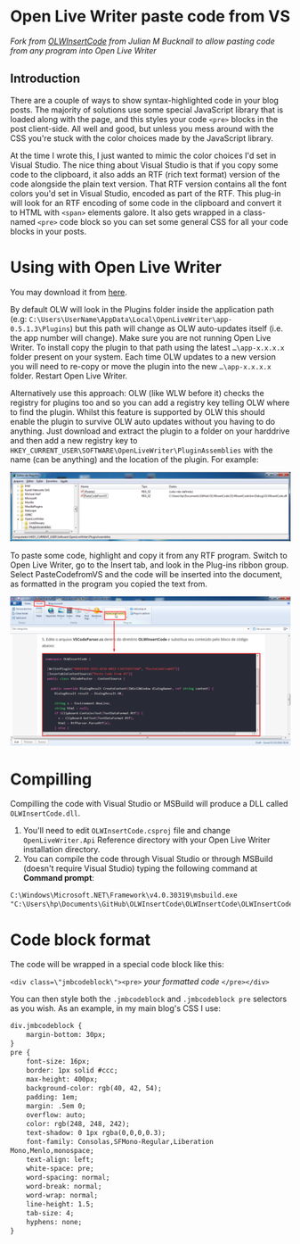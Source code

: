 ﻿Open Live Writer paste code from VS
===

_Fork from [OLWInsertCode](https://github.com/coldscientist/OLWInsertCode) from Julian M Bucknall to allow pasting code from any program into Open Live Writer_

Introduction
---

There are a couple of ways to show syntax-highlighted code in your blog posts. The majority of solutions use some special JavaScript library that is loaded along with the page, and this styles your code `<pre>` blocks in the post client-side. All well and good, but unless you mess around with the CSS you're stuck with the color choices made by the JavaScript library. 

At the time I wrote this, I just wanted to mimic the color choices I'd set in Visual Studio. The nice thing about Visual Studio is that if you copy some code to the clipboard, it also adds an RTF (rich text format) version of the code alongside the plain text version. That RTF version contains all the font colors you'd set in Visual Studio, encoded as part of the RTF. This plug-in will look for an RTF encoding of some code in the clipboard and convert it to HTML with `<span>` elements galore. It also gets wrapped in a class-named `<pre>` code block so you can set some general CSS for all your code blocks in your posts.


Using with Open Live Writer
===

You may download it from [here](https://github.com/coldscientist/OLWInsertCode/releases).

By default OLW will look in the Plugins folder inside the application path (e.g: `C:\Users\UserName\AppData\Local\OpenLiveWriter\app-0.5.1.3\Plugins`) but this path will change as OLW auto-updates itself (i.e. the app number will change). Make sure you are not running Open Live Writer. To install copy the plugin to that path using the latest `…\app-x.x.x.x` folder present on your system. Each time OLW updates to a new version you will need to re-copy or move the plugin into the new `…\app-x.x.x.x` folder. Restart Open Live Writer.

Alternatively use this approach: OLW (like WLW before it) checks the registry for plugins too and so you can add a registry key telling OLW where to find the plugin. Whilst this feature is supported by OLW this should enable the plugin to survive OLW auto updates without you having to do anything. Just download and extract the plugin to a folder on your harddrive and then add a new registry key to `HKEY_CURRENT_USER\SOFTWARE\OpenLiveWriter\PluginAssemblies` with the name (can be anything) and the location of the plugin. For example:

![OLW PluginAssemblies](Screenshots/InsertCode-OLW-PluginAssemblies.png)

To paste some code, highlight and copy it from any RTF program. Switch to Open Live Writer, go to the Insert tab, and look in the Plug-ins ribbon group. Select PasteCodefromVS and the code will be inserted into the document, as formatted in the program you copied the text from.

![OLWInsertCode](Screenshots/InserCode-OLW.png)

Compilling
===

Compilling the code with Visual Studio or MSBuild will produce a DLL called `OLWInsertCode.dll`.

1. You'll need to edit `OLWInsertCode.csproj` file and change `OpenLiveWriter.Api` Reference directory with your Open Live Writer installation directory.
1. You can compile the code through Visual Studio or through MSBuild (doesn't require Visual Studio) typing the following command at **Command prompt**:

```
C:\Windows\Microsoft.NET\Framework\v4.0.30319\msbuild.exe "C:\Users\hp\Documents\GitHub\OLWInsertCode\OLWInsertCode\OLWInsertCode.csproj"
```

Code block format
===

The code will be wrapped in a special code block like this:

`<div class=\"jmbcodeblock\"><pre>` _your formatted code_ `</pre></div>`

You can then style both the `.jmbcodeblock` and `.jmbcodeblock pre` selectors as you wish. As an example, in my main blog's CSS I use:

```
div.jmbcodeblock {
	margin-bottom: 30px;
}
pre {
	font-size: 16px;
	border: 1px solid #ccc;
	max-height: 400px;
	background-color: rgb(40, 42, 54);
	padding: 1em;
	margin: .5em 0;
	overflow: auto;
	color: rgb(248, 248, 242);
	text-shadow: 0 1px rgba(0,0,0,0.3);
	font-family: Consolas,SFMono-Regular,Liberation Mono,Menlo,monospace;
	text-align: left;
	white-space: pre;
	word-spacing: normal;
	word-break: normal;
	word-wrap: normal;
	line-height: 1.5;
	tab-size: 4;
	hyphens: none;
}
```
